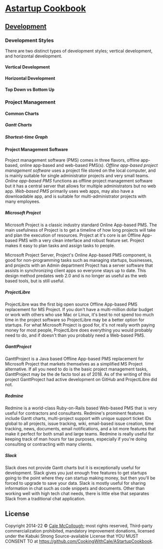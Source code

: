 # [Astartup Cookbook](../)

## [Development](./)

### Development Styles

There are two distinct types of development styles; vertical development, and horizontal development.

#### Vertical Development

#### Horizontal Development

#### Top Down vs Bottom Up

### Project Management

#### Common Charts

##### Gantt Charts

##### Shortest-time Graph

#### Project Management Software

Project management software (PMS) comes in three flavors, offline app-based, online app-based and web-based PMS(s). *Offline app-based project management software* uses a project file stored on the local computer, and is mainly suitable for single administrator projects and very small teams. *Online app-based PMS* functions as offline project management software but it has a central server that allows for multiple administrators but no web app. *Web-based PMS* primarily uses web apps, may also have a downloadable app, and is suitable for multi-administrator projects with many employees.

##### Microsoft Project

Microsoft Project is a classic industry standard Online App-based PMS. The main usefulness of Project is to get a timeline of how long projects will take and plan the execution of resources. Project at it's core is an Offline App-based PMS with a very clean interface and robust feature set. Project makes it easy to plan tasks and assign tasks to people.

Microsoft Project Server, Project's Online App-based PMS component, is good for non-programming tasks such as managing startups, businesses, and projects with an Admin department Project has a server software that assists in synchronizing client apps so everyone stays up to date. This design method predates web 2.0 and is no longer as useful as the web based tools, but is still useful.

##### ProjectLibre

ProjectLibre was the first big open source Offline App-based PMS replacement for MS Project. If you don't have a multi-million dollar budget or work with others who use Mac or Linux, it's best to not spend too much time in the project software so ProjectLibre may be a better option for startups. For what Microsoft Project is good for, it's not really worth paying money for most people, ProjectLibre does everything you would probably need to do, and if doesn't than you probably need a Web-based PMS.

##### GanttProject

GanttProject is a Java based Offline App-based PMS replacement for Microsoft Project that markets themselves as a simplified MS Project alternative. If all you need to do is the basic project management tasks, GanttProject may be the de facto tool as of 2018. As of the writing of this project GanttProject had active development on GitHub and ProjectLibre did not.

##### Redmine

Redmine is a world-class Ruby-on-Rails based Web-based PMS that is very useful for contractors and consultants. Redmine's prominent features include Gantt charts, multi-project support with unique support ticket IDs global to all projects, issue tracking, wiki, email-based issue creation, time tracking, news, documents, email notifications, and a lot more features that make it perfect for both small and large teams. Redmine is really useful for keeping track of man hours for tax purposes, especially if you're doing consulting or contracting with many clients.

##### Slack

Slack does not provide Gantt charts but it is exceptionally useful for development. Slack gives you just enough free features to get startups going to the point where they can startup making money, but then you'll be forced to upgrade to save your data. Slack is mostly useful for sharing information in chat such as code snippets and documents. Other than working well with high tech chat needs, there is little else that separates Slack from a traditional chat application.

## License

Copyright 2014-22 © [Cale McCollough](https://cookingwithcale.org); most rights reserved, Third-party commercialization prohibited, mandatory improvement donations, licensed under the Kabuki Strong Source-available License that YOU MUST CONSENT TO at <https://github.com/CookingWithCale/AStartupCookbook>.
